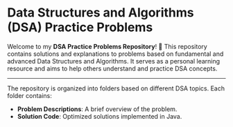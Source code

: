 
 # Data Structures and Algorithms (DSA) Practice Problems

Welcome to my **DSA Practice Problems Repository**! 🎯 This repository contains solutions and explanations to problems based on fundamental and advanced Data Structures and Algorithms. It serves as a personal learning resource and aims to help others understand and practice DSA concepts.

---


The repository is organized into folders based on different DSA topics. Each folder contains:
- **Problem Descriptions**: A brief overview of the problem.
- **Solution Code**: Optimized solutions implemented in Java.




